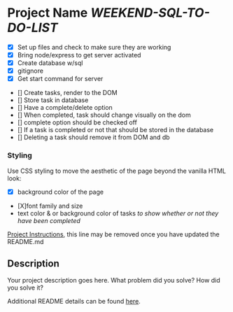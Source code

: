 # Project Name  ***WEEKEND-SQL-TO-DO-LIST***
- [X] Set up files and check to make sure they are working
- [X] Bring node/express to get server activated
- [X] Create database w/sql
- [X] gitignore
- [X] Get start command for server
- [] Create tasks, render to the DOM
- [] Store task in database
- [] Have a complete/delete option
- [] When completed, task should change visually on the dom
- [] complete option should be checked off
- [] If a task is completed or not that should be stored in the database
- [] Deleting a task should remove it from DOM and db



### Styling

Use CSS styling to move the aesthetic of the page beyond the vanilla HTML look:
  - [X] background color of the page
  - [X]font family and size
  - text color & or background color of tasks *to show whether or not they have been completed*




[Project Instructions](./INSTRUCTIONS.md), this line may be removed once you have updated the README.md

## Description

Your project description goes here. What problem did you solve? How did you solve it?

Additional README details can be found [here](https://github.com/PrimeAcademy/readme-template/blob/master/README.md).
